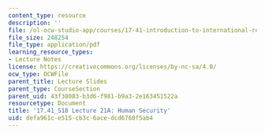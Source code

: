 ```yaml
---
content_type: resource
description: ''
file: /ol-ocw-studio-app/courses/17-41-introduction-to-international-relations-spring-2018/defa961ce515cb3c6acedcd6760f5ab4_MIT17_41S18_lec21a.pdf
file_size: 248254
file_type: application/pdf
learning_resource_types:
- Lecture Notes
license: https://creativecommons.org/licenses/by-nc-sa/4.0/
ocw_type: OCWFile
parent_title: Lecture Slides
parent_type: CourseSection
parent_uid: 43f38083-b3d6-f981-b9a3-2e163451522a
resourcetype: Document
title: '17.41_S18 Lecture 21A: Human Security'
uid: defa961c-e515-cb3c-6ace-dcd6760f5ab4
---
```

